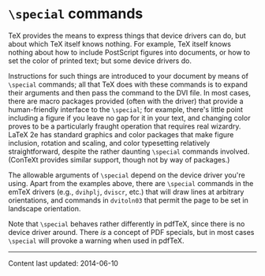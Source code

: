 # `\special` commands

TeX provides the means to express things that device drivers can
do, but about which TeX itself knows nothing.  For example, TeX
itself knows nothing about how to include PostScript figures into
documents, or how to set the color of printed text; but some device
drivers do.

Instructions for such things are introduced to your document by means
of `\special` commands; all that TeX does with these commands is
to expand their 
arguments and then pass the command to the DVI file.  In most
cases, there are macro packages provided (often with the driver) that
provide a human-friendly interface to the `\special`; for example,
there's little point including a figure if you leave no gap for it in
your text, and changing color proves to be a particularly fraught
operation that requires real wizardry.  LaTeX 2e
has standard graphics and color packages that make figure inclusion,
rotation and scaling, and color typesetting relatively
straightforward, despite the rather daunting `\special` commands
involved.  (ConTeXt provides similar support, though not by way of
packages.)

The allowable arguments of `\special` depend on the device driver
you're using.  Apart from the examples above, there are `\special`
commands in the emTeX drivers (e.g., `dvihplj`, `dviscr`,
etc.)&nbsp;that will draw lines at arbitrary orientations, and
commands in `dvitoln03` that permit the page to be set in
landscape orientation.

Note that `\special` behaves rather differently in pdfTeX, since
there is no device driver around.  There _is_ a concept of
PDF specials, but in most cases `\special` will provoke a
warning when used in pdfTeX.


----

Content last updated: 2014-06-10
